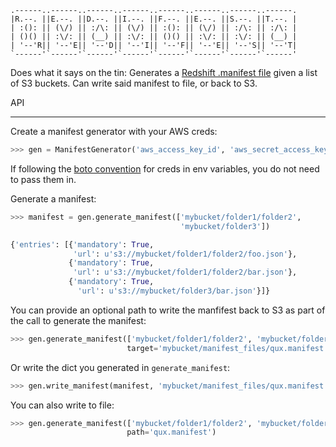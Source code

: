 ```
.------..------..------..------..------..------..------..------.
|R.--. ||E.--. ||D.--. ||I.--. ||F.--. ||E.--. ||S.--. ||T.--. |
| :(): || (\/) || :/\: || (\/) || :(): || (\/) || :/\: || :/\: |
| ()() || :\/: || (__) || :\/: || ()() || :\/: || :\/: || (__) |
| '--'R|| '--'E|| '--'D|| '--'I|| '--'F|| '--'E|| '--'S|| '--'T|
`------'`------'`------'`------'`------'`------'`------'`------'
```

Does what it says on the tin: Generates a [Redshift .manifest file](http://docs.aws.amazon.com/redshift/latest/dg/loading-data-files-using-manifest.html) given a list of S3 buckets. Can write said manifest to file, or back to S3.

API
___

Create a manifest generator with your AWS creds:

```python
>>> gen = ManifestGenerator('aws_access_key_id', 'aws_secret_access_key')
```

If following the [boto convention](http://boto.readthedocs.org/en/latest/s3_tut.html#creating-a-connection) for creds in env variables, you do not need to pass them in.

Generate a manifest:
```python
>>> manifest = gen.generate_manifest(['mybucket/folder1/folder2', 
                                      'mybucket/folder3'])

{'entries': [{'mandatory': True,
              'url': u's3://mybucket/folder1/folder2/foo.json'},
             {'mandatory': True,
              'url': u's3://mybucket/folder1/folder2/bar.json'},
             {'mandatory': True,
               'url': u's3://mybucket/folder3/bar.json'}]}
```

You can provide an optional path to write the manfifest back to S3 as part of the call
to generate the manifest:
```python
>>> gen.generate_manifest(['mybucket/folder1/folder2', 'mybucket/folder3'],
                          target='mybucket/manifest_files/qux.manifest')
```

Or write the dict you generated in `generate_manifest`:
```python
>>> gen.write_manifest(manifest, 'mybucket/manifest_files/qux.manifest')
```

You can also write to file:
```python
>>> gen.generate_manifest(['mybucket/folder1/folder2', 'mybucket/folder3'],
                          path='qux.manifest')
```
